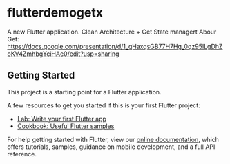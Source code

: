# flutterdemogetx

A new Flutter application. Clean Architecture + Get State managert
Abour Get: https://docs.google.com/presentation/d/1_qHaxqsGB77H7Hg_0qz95ILgDhZoKV4ZmhbgYciHAe0/edit?usp=sharing

## Getting Started

This project is a starting point for a Flutter application.

A few resources to get you started if this is your first Flutter project:

- [Lab: Write your first Flutter app](https://flutter.dev/docs/get-started/codelab)
- [Cookbook: Useful Flutter samples](https://flutter.dev/docs/cookbook)

For help getting started with Flutter, view our
[online documentation](https://flutter.dev/docs), which offers tutorials,
samples, guidance on mobile development, and a full API reference.

